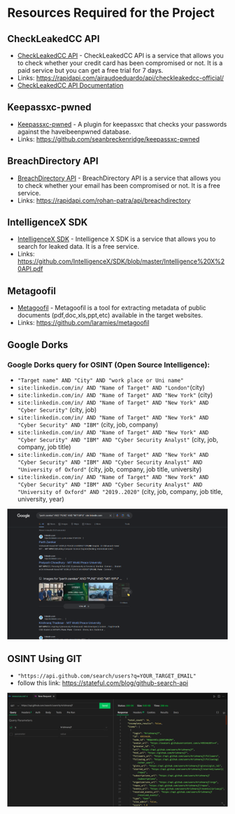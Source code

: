 # Resources Required for the Project

## CheckLeakedCC API 
- [CheckLeakedCC API](https://checkleaked.cc/) - CheckLeakedCC API is a service that allows you to check whether your credit card has been compromised or not. It is a paid service but you can get a free trial for 7 days.
- Links: https://rapidapi.com/airaudoeduardo/api/checkleakedcc-official/
- [CheckLeakedCC API Documentation](https://checkleaked.cc/docs/)

## Keepassxc-pwned
- [Keepassxc-pwned](https://github.com/seanbreckenridge/keepassxc-pwned) - A plugin for keepassxc that checks your passwords against the haveibeenpwned database.
- Links: https://github.com/seanbreckenridge/keepassxc-pwned

## BreachDirectory API
- [BreachDirectory API](https://breachdirectory.tk/) - BreachDirectory API is a service that allows you to check whether your email has been compromised or not. It is a free service.
- Links: https://rapidapi.com/rohan-patra/api/breachdirectory

## IntelligenceX SDK
- [IntelligenceX SDK](https://github.com/IntelligenceX/SDK) - Intelligence X SDK is a service that allows you to search for leaked data. It is a free service.
- Links: https://github.com/IntelligenceX/SDK/blob/master/Intelligence%20X%20API.pdf

## Metagoofil
- [Metagoofil](https://github.com/laramies/metagoofil) - Metagoofil is a tool for extracting metadata of public documents (pdf,doc,xls,ppt,etc) available in the target websites.
- Links: https://github.com/laramies/metagoofil


## Google Dorks
### Google Dorks query for OSINT (Open Source Intelligence):
- `"Target name" AND "City" AND "work place or Uni name"`
- `site:linkedin.com/in/ AND "Name of Target" AND "London"`(city)
- `site:linkedin.com/in/ AND "Name of Target" AND "New York"` (city)
- `site:linkedin.com/in/ AND "Name of Target" AND "New York" AND "Cyber Security"` (city, job)
- `site:linkedin.com/in/ AND "Name of Target" AND "New York" AND "Cyber Security" AND "IBM"` (city, job, company)
- `site:linkedin.com/in/ AND "Name of Target" AND "New York" AND "Cyber Security" AND "IBM" AND "Cyber Security Analyst"` (city, job, company, job title)
-  `site:linkedin.com/in/ AND "Name of Target" AND "New York" AND "Cyber Security" AND "IBM" AND "Cyber Security Analyst" AND "University of Oxford"` (city, job, company, job title, university)
-  `site:linkedin.com/in/ AND "Name of Target" AND "New York" AND "Cyber Security" AND "IBM" AND "Cyber Security Analyst" AND "University of Oxford" AND "2019..2020"` (city, job, company, job title, university, year)
  
![img](./imgs/Screenshot%20from%202023-11-24%2023-25-22.png)

## OSINT Using GIT
- `"https://api.github.com/search/users?q=YOUR_TARGET_EMAIL"`
- follow this link: https://stateful.com/blog/github-search-api 

![img](./imgs/Screenshot%20from%202023-11-25%2000-23-13.png)
